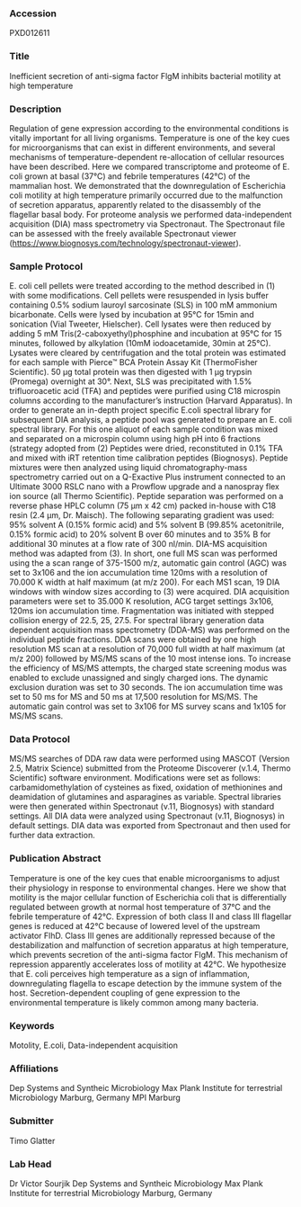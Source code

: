 ### Accession
PXD012611

### Title
Inefficient secretion of anti-sigma factor FlgM inhibits bacterial motility at high temperature

### Description
Regulation of gene expression according to the environmental conditions is vitally important for all living organisms. Temperature is one of the key cues for microorganisms that can exist in different environments, and several mechanisms of temperature-dependent re-allocation of cellular resources have been described. Here we compared transcriptome and proteome of E. coli grown at basal (37°C) and febrile temperatures (42°C) of the mammalian host. We demonstrated that the downregulation of Escherichia coli motility at high temperature primarily occurred due to the malfunction of secretion apparatus, apparently related to the disassembly of the flagellar basal body. For proteome analysis we performed data-independent acquisition (DIA) mass spectrometry via Spectronaut. The Spectronaut file can be assessed with the freely available Spectronaut viewer (https://www.biognosys.com/technology/spectronaut-viewer).

### Sample Protocol
E. coli cell pellets were treated according to the method described in (1) with some modifications. Cell pellets were resuspended in lysis buffer containing 0.5% sodium lauroyl sarcosinate (SLS) in 100 mM ammonium bicarbonate. Cells were lysed by incubation at 95°C for 15min and sonication (Vial Tweeter, Hielscher). Cell lysates were then reduced by adding 5 mM Tris(2-caboxyethyl)phosphine and incubation at 95°C for 15 minutes, followed by alkylation (10mM iodoacetamide, 30min at 25°C). Lysates were cleared by centrifugation and the total protein was estimated for each sample with Pierce™ BCA Protein Assay Kit (ThermoFisher Scientific). 50 µg total protein was then digested with 1 µg trypsin (Promega) overnight at 30°. Next, SLS was precipitated with 1.5% trifluoroacetic acid (TFA) and peptides were purified using C18 microspin columns according to the manufacturer’s instruction (Harvard Apparatus). In order to generate an in-depth project specific E.coli spectral library for subsequent DIA analysis, a peptide pool was generated to prepare an E. coli spectral library. For this one aliquot of each sample condition was mixed and separated on a microspin column using high pH into 6 fractions (strategy adopted from (2) Peptides were dried, reconstituted in 0.1% TFA and mixed with iRT retention time calibration peptides (Biognosys). Peptide mixtures were then analyzed using liquid chromatography-mass spectrometry carried out on a Q-Exactive Plus instrument connected to an Ultimate 3000 RSLC nano with a Prowflow upgrade and a nanospray flex ion source (all Thermo Scientific). Peptide separation was performed on a reverse phase HPLC column (75 μm x 42 cm) packed in-house with C18 resin (2.4 μm, Dr. Maisch). The following separating gradient was used: 95% solvent A (0.15% formic acid) and 5% solvent B (99.85% acetonitrile, 0.15% formic acid) to 20% solvent B over 60 minutes and to 35% B for additional 30 minutes at a flow rate of 300 nl/min. DIA-MS acquisition method was adapted from (3). In short, one full MS scan was performed using the a scan range of 375-1500 m/z, automatic gain control (AGC) was set to 3x106 and the ion accumulation time 120ms with a resolution of 70.000 K width at half maximum (at m/z 200). For each MS1 scan, 19 DIA windows with window sizes according to (3) were acquired. DIA acquisition parameters were set to 35.000 K resolution, ACG target settings 3x106, 120ms ion accumulation time. Fragmentation was initiated with stepped collision energy of 22.5, 25, 27.5.  For spectral library generation data dependent acquisition mass spectrometry (DDA-MS) was performed on the individual peptide fractions. DDA scans were obtained by one high resolution MS scan at a resolution of 70,000 full width at half maximum (at m/z 200) followed by MS/MS scans of the 10 most intense ions. To increase the efficiency of MS/MS attempts, the charged state screening modus was enabled to exclude unassigned and singly charged ions. The dynamic exclusion duration was set to 30 seconds. The ion accumulation time was set to 50 ms for MS and 50 ms at 17,500 resolution for MS/MS. The automatic gain control was set to 3x106 for MS survey scans and 1x105 for MS/MS scans.

### Data Protocol
MS/MS searches of DDA raw data were performed using MASCOT (Version 2.5, Matrix Science) submitted from the Proteome Discoverer (v.1.4, Thermo Scientific) software environment. Modifications were set as follows: carbamidomethylation of cysteines as fixed, oxidation of methionines and deamidation of glutamines and asparagines as variable. Spectral libraries were then generated within Spectronaut (v.11, Biognosys) with standard settings.  All DIA data were analyzed using Spectronaut (v.11, Biognosys) in default settings. DIA data was exported from Spectronaut and then used for further data extraction.

### Publication Abstract
Temperature is one of the key cues that enable microorganisms to adjust their physiology in response to environmental changes. Here we show that motility is the major cellular function of Escherichia coli that is differentially regulated between growth at normal host temperature of 37&#xb0;C and the febrile temperature of 42&#xb0;C. Expression of both class II and class III flagellar genes is reduced at 42&#xb0;C because of lowered level of the upstream activator FlhD. Class III genes are additionally repressed because of the destabilization and malfunction of secretion apparatus at high temperature, which prevents secretion of the anti-sigma factor FlgM. This mechanism of repression apparently accelerates loss of motility at 42&#xb0;C. We hypothesize that E.&#xa0;coli perceives high temperature as a sign of inflammation, downregulating flagella to escape detection by the immune system of the host. Secretion-dependent&#xa0;coupling of gene expression to the environmental temperature is likely common among many bacteria.

### Keywords
Motolity, E.coli, Data-independent acquisition

### Affiliations
Dep Systems and Syntheic Microbiology Max Plank Institute for terrestrial Microbiology Marburg, Germany
MPI Marburg

### Submitter
Timo Glatter

### Lab Head
Dr Victor Sourjik
Dep Systems and Syntheic Microbiology Max Plank Institute for terrestrial Microbiology Marburg, Germany


